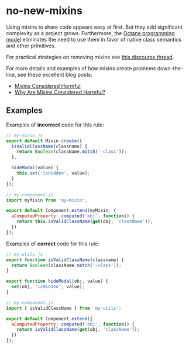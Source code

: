 # no-new-mixins

Using mixins to share code appears easy at first. But they add significant complexity as a project grows. Furthermore, the [Octane programming model](https://guides.emberjs.com/release/upgrading/current-edition/) eliminates the need to use them in favor of native class semantics and other primitives.

For practical strategies on removing mixins see [this discourse thread](https://discuss.emberjs.com/t/best-way-to-replace-mixins/17395/2).

For more details and examples of how mixins create problems down-the-line, see these excellent blog posts:

* [Mixins Considered Harmful](https://reactjs.org/blog/2016/07/13/mixins-considered-harmful.html)
* [Why Are Mixins Considered Harmful?](http://raganwald.com/2016/07/16/why-are-mixins-considered-harmful.html)

## Examples

Examples of **incorrect** code for this rule:

```javascript
// my-mixin.js
export default Mixin.create({
  isValidClassName(classname) {
    return Boolean(className.match('-class'));
  },

  hideModal(value) {
    this.set('isHidden', value);
  }
});
```

```javascript
// my-component.js
import myMixin from 'my-mixin';

export default Component.extend(myMixin, {
  aComputedProperty: computed('obj', function() {
    return this.isValidClassName(get(obj, 'className'));
  })
});
```

Examples of **correct** code for this rule:

```javascript
// my-utils.js
export function isValidClassName(classname) {
  return Boolean(className.match('-class'));
}

export function hideModal(obj, value) {
  set(obj, 'isHidden', value);
}
```

```javascript
// my-component.js
import { isValidClassName } from 'my-utils';

export default Component.extend({
  aComputedProperty: computed('obj', function() {
    return isValidClassName(get(obj, 'className'));
  })
});
```

